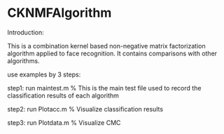 # CKNMFAlgorithm
Introduction:

This is a combination kernel based non-negative matrix factorization algorithm applied to face recognition.
It contains comparisons with other algorithms.

use examples by 3 steps:

step1: run maintest.m   % This is the main test file used to record the classification results of each algorithm

step2: run Plotacc.m      % Visualize classification results

step3: run Plotdata.m    % Visualize CMC
